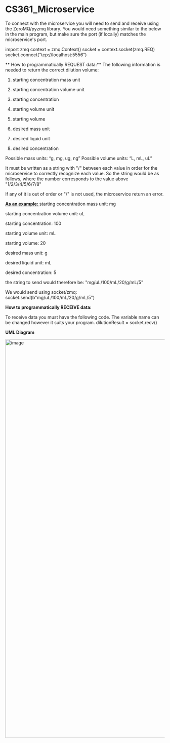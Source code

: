 # CS361_Microservice



To connect with the microservice you will need to send and receive using the ZeroMQ/pyzmq library. You would need
something similar to the below in the main program, but make sure the port (if locally) matches the microservice's port.

import zmq
context = zmq.Context()
socket = context.socket(zmq.REQ)
socket.connect("tcp://localhost:5556")

**
How to programmatically REQUEST data:**
The following information is needed to return the correct dilution volume:

1. starting concentration mass unit 
2. starting concentration volume unit
3. starting concentration 

4. starting volume unit 
5. starting volume 

6. desired mass unit 
7. desired liquid unit 
8. desired concentration 

Possible mass units: “g, mg, ug, ng”
Possible volume units: “L, mL, uL”

It must be written as a string with "/" between each value in order for the microservice to correctly recognize each value. 
So the string would be as follows, where the number corresponds to the value above "1/2/3/4/5/6/7/8"

If any of it is out of order or "/" is not used, the microservice return an error.

<b><u>As an example: </u> </B>
starting concentration mass unit: mg 

starting concentration volume unit: uL

starting concentration: 100

starting volume unit: mL

starting volume: 20

desired mass unit: g

desired liquid unit: mL

desired concentration: 5

the string to send would therefore be: "mg/uL/100/mL/20/g/mL/5"

We would send using socket/zmq:
socket.send(b"mg/uL/100/mL/20/g/mL/5")

<b>How to programmatically RECEIVE data:</b>

To receive data you must have the following code. The variable name can be changed however it suits your program.
dilutionResult = socket.recv()


<b>UML Diagram</b>

<img width="1259" alt="image" src="https://github.com/costjohn/CS361_Microservice/assets/86116449/059e4278-5f52-4e94-b68d-5134c5c8f38d">
